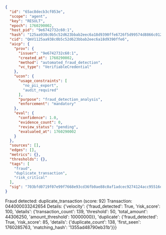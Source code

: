```json
{
  "id": "65ac8decb3cf053e",
  "scope": "agent",
  "key": "RESULT",
  "epoch": 1760290002,
  "host_pid": "9e6742732c60:1",
  "hash": "125aa938c0b5c52d623bbab2eec6a18d9390ffe6726f5d99574d8866c0129529",
  "cid": "QmV1125aa938c0b5c52d623bbab2eec6a18d9390ffe6",
  "aicp": {
    "prov": {
      "issuer": "9e6742732c60:1",
      "created_at": 1760290002,
      "method": "automated_fraud_detection",
      "vc_type": "VerifiableCredential"
    },
    "ucon": {
      "usage_constraints": [
        "no_pii_export",
        "audit_required"
      ],
      "purpose": "fraud_detection_analysis",
      "enforcement": "mandatory"
    },
    "eval": {
      "confidence": 1.0,
      "evidence_count": 0,
      "review_status": "pending",
      "evaluated_at": 1760290002
    }
  },
  "sources": [],
  "edges": [],
  "metrics": {},
  "thresholds": {},
  "tags": [
    "fraud",
    "duplicate_transaction",
    "risk_critical"
  ],
  "sig": "703bfd0719f07e99f7668e93cd36fb0ae88c0af1adcec9274124acc95516d87c"
}
```

Fraud detected: duplicate_transaction (score: 92)
Transaction: 044000033242654
Details: {'velocity': {'fraud_detected': True, 'risk_score': 100, 'details': {'transaction_count': 139, 'threshold': 50, 'total_amount': 44306250, 'amount_threshold': 10000000}}, 'duplicate': {'fraud_detected': True, 'risk_score': 85, 'details': {'duplicate_count': 138, 'first_seen': 1760285763, 'matching_hash': '1355ad48790eb31b'}}}